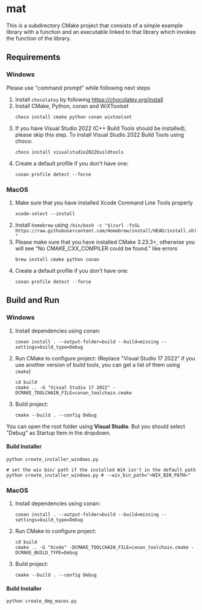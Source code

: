 # mat
This is a subdirectory CMake project that consists of a simple example library with a function and an executable linked to that library which invokes the function of the library.

## Requirements

### Windows
Please use "command prompt" while following next steps
1. Install `chocolatey` by following https://chocolatey.org/install
1. Install CMake, Python, conan and WiXToolset
   ```console
   choco install cmake python conan wixtoolset
   ```
1. If you have Visual Studio 2022 (C++ Build Tools should be installed), please skip this step. To install Visual Studio 2022 Build  Tools using choco:
   ```console
   choco install visualstudio2022buildtools
   ```
1. Create a default profile if you don't have one:
   ```console
   conan profile detect --force
   ```
### MacOS
1. Make sure that you have installed Xcode Command Line Tools properly
   ```console
   xcode-select --install
   ```
1. Install `homebrew` using `/bin/bash -c "$(curl -fsSL https://raw.githubusercontent.com/Homebrew/install/HEAD/install.sh)"` 
1. Please make sure that you have installed CMake 3.23.3+, otherwise you will see "No CMAKE_CXX_COMPILER could be found." like errors
   ```console
   brew install cmake python conan
   ```
1. Create a default profile if you don't have one:
   ```console
   conan profile detect --force
   ```
## Build and Run
### Windows
1. Install dependencies using conan:
   ```console
   conan install . --output-folder=build --build=missing --settings=build_type=Debug
   ```
1. Run CMake to configure project: (Replace "Visual Studio 17 2022" if you use another version of build tools, you can get a list of them using ```cmake```)
   ```console
   cd build
   cmake .. -G "Visual Studio 17 2022" -DCMAKE_TOOLCHAIN_FILE=conan_toolchain.cmake
   ```
1. Build project:
   ```console
   cmake --build . --config Debug
   ```

You can open the root folder using **Visual Studio**. But you should select "Debug" as Startup Item in the dropdown.

#### Build Installer
```
python create_installer_windows.py

# set the wix bin/ path if the installed WiX isn't in the default path
python create_installer_windows.py # --wix_bin_path="<WIX_BIN_PATH>"
```

### MacOS

1. Install dependencies using conan:
   ```console
   conan install . --output-folder=build --build=missing --settings=build_type=Debug
   ```
1. Run CMake to configure project:
   ```console
   cd build
   cmake .. -G "Xcode" -DCMAKE_TOOLCHAIN_FILE=conan_toolchain.cmake -DCMAKE_BUILD_TYPE=Debug
   ```
1. Build project:
   ```console
   cmake --build . --config Debug
   ```

#### Build Installer

```console
python create_dmg_macos.py
```